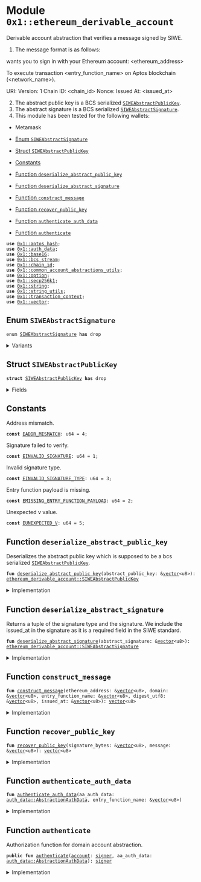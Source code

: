 
<a id="0x1_ethereum_derivable_account"></a>

# Module `0x1::ethereum_derivable_account`

Derivable account abstraction that verifies a message signed by
SIWE.
1. The message format is as follows:

<domain> wants you to sign in with your Ethereum account:
<ethereum_address>

To execute transaction <entry_function_name> on Aptos blockchain
(<network_name>).

URI: <domain>
Version: 1
Chain ID: <chain_id>
Nonce: <digest>
Issued At: <issued_at>

2. The abstract public key is a BCS serialized <code><a href="ethereum_derivable_account.md#0x1_ethereum_derivable_account_SIWEAbstractPublicKey">SIWEAbstractPublicKey</a></code>.
3. The abstract signature is a BCS serialized <code><a href="ethereum_derivable_account.md#0x1_ethereum_derivable_account_SIWEAbstractSignature">SIWEAbstractSignature</a></code>.
4. This module has been tested for the following wallets:
- Metamask


-  [Enum `SIWEAbstractSignature`](#0x1_ethereum_derivable_account_SIWEAbstractSignature)
-  [Struct `SIWEAbstractPublicKey`](#0x1_ethereum_derivable_account_SIWEAbstractPublicKey)
-  [Constants](#@Constants_0)
-  [Function `deserialize_abstract_public_key`](#0x1_ethereum_derivable_account_deserialize_abstract_public_key)
-  [Function `deserialize_abstract_signature`](#0x1_ethereum_derivable_account_deserialize_abstract_signature)
-  [Function `construct_message`](#0x1_ethereum_derivable_account_construct_message)
-  [Function `recover_public_key`](#0x1_ethereum_derivable_account_recover_public_key)
-  [Function `authenticate_auth_data`](#0x1_ethereum_derivable_account_authenticate_auth_data)
-  [Function `authenticate`](#0x1_ethereum_derivable_account_authenticate)


<pre><code><b>use</b> <a href="../../aptos-stdlib/../move-stdlib/doc/hash.md#0x1_aptos_hash">0x1::aptos_hash</a>;
<b>use</b> <a href="auth_data.md#0x1_auth_data">0x1::auth_data</a>;
<b>use</b> <a href="../../aptos-stdlib/doc/base16.md#0x1_base16">0x1::base16</a>;
<b>use</b> <a href="../../aptos-stdlib/doc/bcs_stream.md#0x1_bcs_stream">0x1::bcs_stream</a>;
<b>use</b> <a href="chain_id.md#0x1_chain_id">0x1::chain_id</a>;
<b>use</b> <a href="common_account_abstractions_utils.md#0x1_common_account_abstractions_utils">0x1::common_account_abstractions_utils</a>;
<b>use</b> <a href="../../aptos-stdlib/../move-stdlib/doc/option.md#0x1_option">0x1::option</a>;
<b>use</b> <a href="../../aptos-stdlib/doc/secp256k1.md#0x1_secp256k1">0x1::secp256k1</a>;
<b>use</b> <a href="../../aptos-stdlib/../move-stdlib/doc/string.md#0x1_string">0x1::string</a>;
<b>use</b> <a href="../../aptos-stdlib/doc/string_utils.md#0x1_string_utils">0x1::string_utils</a>;
<b>use</b> <a href="transaction_context.md#0x1_transaction_context">0x1::transaction_context</a>;
<b>use</b> <a href="../../aptos-stdlib/../move-stdlib/doc/vector.md#0x1_vector">0x1::vector</a>;
</code></pre>



<a id="0x1_ethereum_derivable_account_SIWEAbstractSignature"></a>

## Enum `SIWEAbstractSignature`



<pre><code>enum <a href="ethereum_derivable_account.md#0x1_ethereum_derivable_account_SIWEAbstractSignature">SIWEAbstractSignature</a> <b>has</b> drop
</code></pre>



<details>
<summary>Variants</summary>


<details>
<summary>EIP1193DerivedSignature</summary>


<details>
<summary>Fields</summary>


<dl>
<dt>
<code>issued_at: <a href="../../aptos-stdlib/../move-stdlib/doc/string.md#0x1_string_String">string::String</a></code>
</dt>
<dd>

</dd>
<dt>
<code>signature: <a href="../../aptos-stdlib/../move-stdlib/doc/vector.md#0x1_vector">vector</a>&lt;u8&gt;</code>
</dt>
<dd>

</dd>
</dl>


</details>

</details>

</details>

<a id="0x1_ethereum_derivable_account_SIWEAbstractPublicKey"></a>

## Struct `SIWEAbstractPublicKey`



<pre><code><b>struct</b> <a href="ethereum_derivable_account.md#0x1_ethereum_derivable_account_SIWEAbstractPublicKey">SIWEAbstractPublicKey</a> <b>has</b> drop
</code></pre>



<details>
<summary>Fields</summary>


<dl>
<dt>
<code>ethereum_address: <a href="../../aptos-stdlib/../move-stdlib/doc/vector.md#0x1_vector">vector</a>&lt;u8&gt;</code>
</dt>
<dd>

</dd>
<dt>
<code>domain: <a href="../../aptos-stdlib/../move-stdlib/doc/vector.md#0x1_vector">vector</a>&lt;u8&gt;</code>
</dt>
<dd>

</dd>
</dl>


</details>

<a id="@Constants_0"></a>

## Constants


<a id="0x1_ethereum_derivable_account_EADDR_MISMATCH"></a>

Address mismatch.


<pre><code><b>const</b> <a href="ethereum_derivable_account.md#0x1_ethereum_derivable_account_EADDR_MISMATCH">EADDR_MISMATCH</a>: u64 = 4;
</code></pre>



<a id="0x1_ethereum_derivable_account_EINVALID_SIGNATURE"></a>

Signature failed to verify.


<pre><code><b>const</b> <a href="ethereum_derivable_account.md#0x1_ethereum_derivable_account_EINVALID_SIGNATURE">EINVALID_SIGNATURE</a>: u64 = 1;
</code></pre>



<a id="0x1_ethereum_derivable_account_EINVALID_SIGNATURE_TYPE"></a>

Invalid signature type.


<pre><code><b>const</b> <a href="ethereum_derivable_account.md#0x1_ethereum_derivable_account_EINVALID_SIGNATURE_TYPE">EINVALID_SIGNATURE_TYPE</a>: u64 = 3;
</code></pre>



<a id="0x1_ethereum_derivable_account_EMISSING_ENTRY_FUNCTION_PAYLOAD"></a>

Entry function payload is missing.


<pre><code><b>const</b> <a href="ethereum_derivable_account.md#0x1_ethereum_derivable_account_EMISSING_ENTRY_FUNCTION_PAYLOAD">EMISSING_ENTRY_FUNCTION_PAYLOAD</a>: u64 = 2;
</code></pre>



<a id="0x1_ethereum_derivable_account_EUNEXPECTED_V"></a>

Unexpected v value.


<pre><code><b>const</b> <a href="ethereum_derivable_account.md#0x1_ethereum_derivable_account_EUNEXPECTED_V">EUNEXPECTED_V</a>: u64 = 5;
</code></pre>



<a id="0x1_ethereum_derivable_account_deserialize_abstract_public_key"></a>

## Function `deserialize_abstract_public_key`

Deserializes the abstract public key which is supposed to be a bcs
serialized <code><a href="ethereum_derivable_account.md#0x1_ethereum_derivable_account_SIWEAbstractPublicKey">SIWEAbstractPublicKey</a></code>.


<pre><code><b>fun</b> <a href="ethereum_derivable_account.md#0x1_ethereum_derivable_account_deserialize_abstract_public_key">deserialize_abstract_public_key</a>(abstract_public_key: &<a href="../../aptos-stdlib/../move-stdlib/doc/vector.md#0x1_vector">vector</a>&lt;u8&gt;): <a href="ethereum_derivable_account.md#0x1_ethereum_derivable_account_SIWEAbstractPublicKey">ethereum_derivable_account::SIWEAbstractPublicKey</a>
</code></pre>



<details>
<summary>Implementation</summary>


<pre><code><b>fun</b> <a href="ethereum_derivable_account.md#0x1_ethereum_derivable_account_deserialize_abstract_public_key">deserialize_abstract_public_key</a>(abstract_public_key: &<a href="../../aptos-stdlib/../move-stdlib/doc/vector.md#0x1_vector">vector</a>&lt;u8&gt;): <a href="ethereum_derivable_account.md#0x1_ethereum_derivable_account_SIWEAbstractPublicKey">SIWEAbstractPublicKey</a> {
    <b>let</b> stream = <a href="../../aptos-stdlib/doc/bcs_stream.md#0x1_bcs_stream_new">bcs_stream::new</a>(*abstract_public_key);
    <b>let</b> ethereum_address = *<a href="../../aptos-stdlib/doc/bcs_stream.md#0x1_bcs_stream_deserialize_string">bcs_stream::deserialize_string</a>(&<b>mut</b> stream).bytes();
    <b>let</b> domain = *<a href="../../aptos-stdlib/doc/bcs_stream.md#0x1_bcs_stream_deserialize_string">bcs_stream::deserialize_string</a>(&<b>mut</b> stream).bytes();
    <a href="ethereum_derivable_account.md#0x1_ethereum_derivable_account_SIWEAbstractPublicKey">SIWEAbstractPublicKey</a> { ethereum_address, domain }
}
</code></pre>



</details>

<a id="0x1_ethereum_derivable_account_deserialize_abstract_signature"></a>

## Function `deserialize_abstract_signature`

Returns a tuple of the signature type and the signature.
We include the issued_at in the signature as it is a required field in the SIWE standard.


<pre><code><b>fun</b> <a href="ethereum_derivable_account.md#0x1_ethereum_derivable_account_deserialize_abstract_signature">deserialize_abstract_signature</a>(abstract_signature: &<a href="../../aptos-stdlib/../move-stdlib/doc/vector.md#0x1_vector">vector</a>&lt;u8&gt;): <a href="ethereum_derivable_account.md#0x1_ethereum_derivable_account_SIWEAbstractSignature">ethereum_derivable_account::SIWEAbstractSignature</a>
</code></pre>



<details>
<summary>Implementation</summary>


<pre><code><b>fun</b> <a href="ethereum_derivable_account.md#0x1_ethereum_derivable_account_deserialize_abstract_signature">deserialize_abstract_signature</a>(abstract_signature: &<a href="../../aptos-stdlib/../move-stdlib/doc/vector.md#0x1_vector">vector</a>&lt;u8&gt;): <a href="ethereum_derivable_account.md#0x1_ethereum_derivable_account_SIWEAbstractSignature">SIWEAbstractSignature</a> {
    <b>let</b> stream = <a href="../../aptos-stdlib/doc/bcs_stream.md#0x1_bcs_stream_new">bcs_stream::new</a>(*abstract_signature);
    <b>let</b> signature_type = <a href="../../aptos-stdlib/doc/bcs_stream.md#0x1_bcs_stream_deserialize_u8">bcs_stream::deserialize_u8</a>(&<b>mut</b> stream);
    <b>if</b> (signature_type == 0x00) {
        <b>let</b> issued_at = <a href="../../aptos-stdlib/doc/bcs_stream.md#0x1_bcs_stream_deserialize_string">bcs_stream::deserialize_string</a>(&<b>mut</b> stream);
        <b>let</b> signature = <a href="../../aptos-stdlib/doc/bcs_stream.md#0x1_bcs_stream_deserialize_vector">bcs_stream::deserialize_vector</a>&lt;u8&gt;(&<b>mut</b> stream, |x| deserialize_u8(x));
        SIWEAbstractSignature::EIP1193DerivedSignature { issued_at, signature }
    } <b>else</b> {
        <b>abort</b>(<a href="ethereum_derivable_account.md#0x1_ethereum_derivable_account_EINVALID_SIGNATURE_TYPE">EINVALID_SIGNATURE_TYPE</a>)
    }
}
</code></pre>



</details>

<a id="0x1_ethereum_derivable_account_construct_message"></a>

## Function `construct_message`



<pre><code><b>fun</b> <a href="ethereum_derivable_account.md#0x1_ethereum_derivable_account_construct_message">construct_message</a>(ethereum_address: &<a href="../../aptos-stdlib/../move-stdlib/doc/vector.md#0x1_vector">vector</a>&lt;u8&gt;, domain: &<a href="../../aptos-stdlib/../move-stdlib/doc/vector.md#0x1_vector">vector</a>&lt;u8&gt;, entry_function_name: &<a href="../../aptos-stdlib/../move-stdlib/doc/vector.md#0x1_vector">vector</a>&lt;u8&gt;, digest_utf8: &<a href="../../aptos-stdlib/../move-stdlib/doc/vector.md#0x1_vector">vector</a>&lt;u8&gt;, issued_at: &<a href="../../aptos-stdlib/../move-stdlib/doc/vector.md#0x1_vector">vector</a>&lt;u8&gt;): <a href="../../aptos-stdlib/../move-stdlib/doc/vector.md#0x1_vector">vector</a>&lt;u8&gt;
</code></pre>



<details>
<summary>Implementation</summary>


<pre><code><b>fun</b> <a href="ethereum_derivable_account.md#0x1_ethereum_derivable_account_construct_message">construct_message</a>(
    ethereum_address: &<a href="../../aptos-stdlib/../move-stdlib/doc/vector.md#0x1_vector">vector</a>&lt;u8&gt;,
    domain: &<a href="../../aptos-stdlib/../move-stdlib/doc/vector.md#0x1_vector">vector</a>&lt;u8&gt;,
    entry_function_name: &<a href="../../aptos-stdlib/../move-stdlib/doc/vector.md#0x1_vector">vector</a>&lt;u8&gt;,
    digest_utf8: &<a href="../../aptos-stdlib/../move-stdlib/doc/vector.md#0x1_vector">vector</a>&lt;u8&gt;,
    issued_at: &<a href="../../aptos-stdlib/../move-stdlib/doc/vector.md#0x1_vector">vector</a>&lt;u8&gt;,
): <a href="../../aptos-stdlib/../move-stdlib/doc/vector.md#0x1_vector">vector</a>&lt;u8&gt; {
    <b>let</b> message = &<b>mut</b> <a href="../../aptos-stdlib/../move-stdlib/doc/vector.md#0x1_vector">vector</a>[];
    message.append(*domain);
    message.append(b" wants you <b>to</b> sign in <b>with</b> your Ethereum <a href="account.md#0x1_account">account</a>:\n");
    message.append(*ethereum_address);
    message.append(b"\n\nTo execute transaction ");
    message.append(*entry_function_name);
    message.append(b" on Aptos blockchain");
    <b>let</b> network_name = network_name();
    message.append(b" (");
    message.append(network_name);
    message.append(b")");
    message.append(b".");
    message.append(b"\n\nURI: ");
    message.append(*domain);
    message.append(b"\nVersion: 1");
    message.append(b"\nChain ID: ");
    message.append(*<a href="../../aptos-stdlib/doc/string_utils.md#0x1_string_utils_to_string">string_utils::to_string</a>(&<a href="chain_id.md#0x1_chain_id_get">chain_id::get</a>()).bytes());
    message.append(b"\nNonce: ");
    message.append(*digest_utf8);
    message.append(b"\nIssued At: ");
    message.append(*issued_at);

    <b>let</b> msg_len = <a href="../../aptos-stdlib/../move-stdlib/doc/vector.md#0x1_vector_length">vector::length</a>(message);

    <b>let</b> prefix = b"\x19Ethereum Signed Message:\n";
    <b>let</b> msg_len_string = <a href="../../aptos-stdlib/doc/string_utils.md#0x1_string_utils_to_string">string_utils::to_string</a>(&msg_len); // returns <a href="../../aptos-stdlib/../move-stdlib/doc/string.md#0x1_string">string</a>
    <b>let</b> msg_len_bytes = msg_len_string.bytes(); // <a href="../../aptos-stdlib/../move-stdlib/doc/vector.md#0x1_vector">vector</a>&lt;u8&gt;

    <b>let</b> full_message = &<b>mut</b> <a href="../../aptos-stdlib/../move-stdlib/doc/vector.md#0x1_vector">vector</a>[];
    full_message.append(prefix);
    full_message.append(*msg_len_bytes);
    full_message.append(*message);

    *full_message
    //<a href="../../aptos-stdlib/../move-stdlib/doc/hash.md#0x1_aptos_hash_keccak256">aptos_hash::keccak256</a>(*full_message)
}
</code></pre>



</details>

<a id="0x1_ethereum_derivable_account_recover_public_key"></a>

## Function `recover_public_key`



<pre><code><b>fun</b> <a href="ethereum_derivable_account.md#0x1_ethereum_derivable_account_recover_public_key">recover_public_key</a>(signature_bytes: &<a href="../../aptos-stdlib/../move-stdlib/doc/vector.md#0x1_vector">vector</a>&lt;u8&gt;, message: &<a href="../../aptos-stdlib/../move-stdlib/doc/vector.md#0x1_vector">vector</a>&lt;u8&gt;): <a href="../../aptos-stdlib/../move-stdlib/doc/vector.md#0x1_vector">vector</a>&lt;u8&gt;
</code></pre>



<details>
<summary>Implementation</summary>


<pre><code><b>fun</b> <a href="ethereum_derivable_account.md#0x1_ethereum_derivable_account_recover_public_key">recover_public_key</a>(signature_bytes: &<a href="../../aptos-stdlib/../move-stdlib/doc/vector.md#0x1_vector">vector</a>&lt;u8&gt;, message: &<a href="../../aptos-stdlib/../move-stdlib/doc/vector.md#0x1_vector">vector</a>&lt;u8&gt;): <a href="../../aptos-stdlib/../move-stdlib/doc/vector.md#0x1_vector">vector</a>&lt;u8&gt; {
    <b>let</b> rs = <a href="../../aptos-stdlib/../move-stdlib/doc/vector.md#0x1_vector_slice">vector::slice</a>(signature_bytes, 0, 64);
    <b>let</b> v = *<a href="../../aptos-stdlib/../move-stdlib/doc/vector.md#0x1_vector_borrow">vector::borrow</a>(signature_bytes, 64);
    <b>assert</b>!(v == 27 || v == 28, <a href="ethereum_derivable_account.md#0x1_ethereum_derivable_account_EUNEXPECTED_V">EUNEXPECTED_V</a>);
    <b>let</b> signature = <a href="../../aptos-stdlib/doc/secp256k1.md#0x1_secp256k1_ecdsa_signature_from_bytes">secp256k1::ecdsa_signature_from_bytes</a>(rs);

    <b>let</b> maybe_recovered = <a href="../../aptos-stdlib/doc/secp256k1.md#0x1_secp256k1_ecdsa_recover">secp256k1::ecdsa_recover</a>(*message, v - 27, &signature);

    <b>assert</b>!(
        <a href="../../aptos-stdlib/../move-stdlib/doc/option.md#0x1_option_is_some">option::is_some</a>(&maybe_recovered),
        <a href="ethereum_derivable_account.md#0x1_ethereum_derivable_account_EINVALID_SIGNATURE">EINVALID_SIGNATURE</a>
    );

    <b>let</b> pubkey = <a href="../../aptos-stdlib/../move-stdlib/doc/option.md#0x1_option_borrow">option::borrow</a>(&maybe_recovered);

    <b>let</b> pubkey_bytes = <a href="../../aptos-stdlib/doc/secp256k1.md#0x1_secp256k1_ecdsa_raw_public_key_to_bytes">secp256k1::ecdsa_raw_public_key_to_bytes</a>(pubkey);

    // Add 0x04 prefix <b>to</b> the <b>public</b> key, <b>to</b> match the
    // full uncompressed format from ethers.js
    <b>let</b> full_pubkey = &<b>mut</b> <a href="../../aptos-stdlib/../move-stdlib/doc/vector.md#0x1_vector">vector</a>[];
    <a href="../../aptos-stdlib/../move-stdlib/doc/vector.md#0x1_vector_push_back">vector::push_back</a>(full_pubkey, 4u8);
    <a href="../../aptos-stdlib/../move-stdlib/doc/vector.md#0x1_vector_append">vector::append</a>(full_pubkey, pubkey_bytes);

    *full_pubkey
}
</code></pre>



</details>

<a id="0x1_ethereum_derivable_account_authenticate_auth_data"></a>

## Function `authenticate_auth_data`



<pre><code><b>fun</b> <a href="ethereum_derivable_account.md#0x1_ethereum_derivable_account_authenticate_auth_data">authenticate_auth_data</a>(aa_auth_data: <a href="auth_data.md#0x1_auth_data_AbstractionAuthData">auth_data::AbstractionAuthData</a>, entry_function_name: &<a href="../../aptos-stdlib/../move-stdlib/doc/vector.md#0x1_vector">vector</a>&lt;u8&gt;)
</code></pre>



<details>
<summary>Implementation</summary>


<pre><code><b>fun</b> <a href="ethereum_derivable_account.md#0x1_ethereum_derivable_account_authenticate_auth_data">authenticate_auth_data</a>(
    aa_auth_data: AbstractionAuthData,
    entry_function_name: &<a href="../../aptos-stdlib/../move-stdlib/doc/vector.md#0x1_vector">vector</a>&lt;u8&gt;
) {
    <b>let</b> derivable_abstract_public_key = aa_auth_data.derivable_abstract_public_key();
    <b>let</b> abstract_public_key = <a href="ethereum_derivable_account.md#0x1_ethereum_derivable_account_deserialize_abstract_public_key">deserialize_abstract_public_key</a>(derivable_abstract_public_key);
    <b>let</b> digest_utf8 = <a href="../../aptos-stdlib/doc/string_utils.md#0x1_string_utils_to_string">string_utils::to_string</a>(aa_auth_data.digest()).bytes();
    <b>let</b> abstract_signature = <a href="ethereum_derivable_account.md#0x1_ethereum_derivable_account_deserialize_abstract_signature">deserialize_abstract_signature</a>(aa_auth_data.derivable_abstract_signature());
    <b>let</b> issued_at = abstract_signature.issued_at.bytes();
    <b>let</b> message = <a href="ethereum_derivable_account.md#0x1_ethereum_derivable_account_construct_message">construct_message</a>(&abstract_public_key.ethereum_address, &abstract_public_key.domain, entry_function_name, digest_utf8, issued_at);
    <b>let</b> hashed_message = <a href="../../aptos-stdlib/../move-stdlib/doc/hash.md#0x1_aptos_hash_keccak256">aptos_hash::keccak256</a>(message);
    <b>let</b> public_key_bytes = <a href="ethereum_derivable_account.md#0x1_ethereum_derivable_account_recover_public_key">recover_public_key</a>(&abstract_signature.signature, &hashed_message);

    // 1. Skip the 0x04 prefix (take the bytes after the first byte)
    <b>let</b> public_key_without_prefix = <a href="../../aptos-stdlib/../move-stdlib/doc/vector.md#0x1_vector_slice">vector::slice</a>(&public_key_bytes, 1, <a href="../../aptos-stdlib/../move-stdlib/doc/vector.md#0x1_vector_length">vector::length</a>(&public_key_bytes));
    // 2. Run Keccak256 on the <b>public</b> key (without the 0x04 prefix)
    <b>let</b> kexHash = <a href="../../aptos-stdlib/../move-stdlib/doc/hash.md#0x1_aptos_hash_keccak256">aptos_hash::keccak256</a>(public_key_without_prefix);
    // 3. Slice the last 20 bytes (this is the Ethereum <b>address</b>)
    <b>let</b> recovered_addr = <a href="../../aptos-stdlib/../move-stdlib/doc/vector.md#0x1_vector_slice">vector::slice</a>(&kexHash, 12, 32);
    // 4. Remove the 0x prefix from the utf8 <a href="account.md#0x1_account">account</a> <b>address</b>
    <b>let</b> ethereum_address_without_prefix = <a href="../../aptos-stdlib/../move-stdlib/doc/vector.md#0x1_vector_slice">vector::slice</a>(&abstract_public_key.ethereum_address, 2, <a href="../../aptos-stdlib/../move-stdlib/doc/vector.md#0x1_vector_length">vector::length</a>(&abstract_public_key.ethereum_address));

    <b>let</b> account_address_vec = base16_utf8_to_vec_u8(ethereum_address_without_prefix);
    // Verify that the recovered <b>address</b> matches the domain <a href="account.md#0x1_account">account</a> identity
    <b>assert</b>!(recovered_addr == account_address_vec, <a href="ethereum_derivable_account.md#0x1_ethereum_derivable_account_EADDR_MISMATCH">EADDR_MISMATCH</a>);
}
</code></pre>



</details>

<a id="0x1_ethereum_derivable_account_authenticate"></a>

## Function `authenticate`

Authorization function for domain account abstraction.


<pre><code><b>public</b> <b>fun</b> <a href="ethereum_derivable_account.md#0x1_ethereum_derivable_account_authenticate">authenticate</a>(<a href="account.md#0x1_account">account</a>: <a href="../../aptos-stdlib/../move-stdlib/doc/signer.md#0x1_signer">signer</a>, aa_auth_data: <a href="auth_data.md#0x1_auth_data_AbstractionAuthData">auth_data::AbstractionAuthData</a>): <a href="../../aptos-stdlib/../move-stdlib/doc/signer.md#0x1_signer">signer</a>
</code></pre>



<details>
<summary>Implementation</summary>


<pre><code><b>public</b> <b>fun</b> <a href="ethereum_derivable_account.md#0x1_ethereum_derivable_account_authenticate">authenticate</a>(<a href="account.md#0x1_account">account</a>: <a href="../../aptos-stdlib/../move-stdlib/doc/signer.md#0x1_signer">signer</a>, aa_auth_data: AbstractionAuthData): <a href="../../aptos-stdlib/../move-stdlib/doc/signer.md#0x1_signer">signer</a> {
    <b>let</b> maybe_entry_function_payload = <a href="transaction_context.md#0x1_transaction_context_entry_function_payload">transaction_context::entry_function_payload</a>();
    <b>if</b> (maybe_entry_function_payload.is_some()) {
        <b>let</b> entry_function_payload = maybe_entry_function_payload.destroy_some();
        <b>let</b> entry_function_name = entry_function_name(&entry_function_payload);
        <a href="ethereum_derivable_account.md#0x1_ethereum_derivable_account_authenticate_auth_data">authenticate_auth_data</a>(aa_auth_data, &entry_function_name);
        <a href="account.md#0x1_account">account</a>
    } <b>else</b> {
        <b>abort</b>(<a href="ethereum_derivable_account.md#0x1_ethereum_derivable_account_EMISSING_ENTRY_FUNCTION_PAYLOAD">EMISSING_ENTRY_FUNCTION_PAYLOAD</a>)
    }
}
</code></pre>



</details>


[move-book]: https://aptos.dev/move/book/SUMMARY

